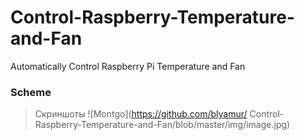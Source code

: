 # Control-Raspberry-Temperature-and-Fan
Automatically Control Raspberry Pi Temperature and Fan 
### Scheme
>Скриншоты
![Montgo](https://github.com/blyamur/
Control-Raspberry-Temperature-and-Fan/blob/master/img/image.jpg)
